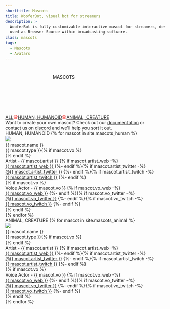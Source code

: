 ```yaml
---
shorttitle: Mascots
title: WooferBot, visual bot for streamers
description: >
  WooferBot is fully customizable interactive mascot for streamers, designed to be 
  used as Browser Source within broadcasting software.
class: mascots
tags:
  - Mascots
  - Avatars
---
```

<div class="heading">
    <span><svg><text x="50%" y="40px">MASCOTS</text></svg></span><br>
    <span><a href="javascript:mascotFilter('all')">ALL</a><img src="assets/images/paw-sr.png"><a href="javascript:mascotFilter('humanoid')">HUMAN, HUMANOID</a><img src="assets/images/paw-sr.png"><a href="javascript:mascotFilter('animal')">ANIMAL, CREATURE</a></span><br>
    <span>Want to create your own mascot? Check out our <a class="icon doc" href="{{ site.github.url }}/documentation#creating-a-mascot">documentation</a> or<br>contact us on <a class="icon discord" href="https://discord.gg/vpprtdE" target="_blank">discord</a> and we'll help you sort it out.</span>
</div>
<div>
<div id="f_humanoid"><span class="caption">HUMAN, HUMANOID</span>
{% for mascot in site.mascots_human %}
<div class="list_m" id="m_{{ mascot.anchor }}" onmouseover="mascotHover('{{ mascot.anchor }}')" onmouseout="mascotUnhover('{{ mascot.anchor }}')">
    <div><img src="{{ site.github.url }}/assets/images/mascots/{{ mascot.anchor }}.png"></div>
    <div>
        <div>{{ mascot.name }}</div>
        <div><span>{{ mascot.type }}</span>{% if mascot.vo %}<span id="BTN"><div class="arrow_l" onmousedown="mascotART('{{ mascot.anchor }}')"></div><div class="arrow_r" onmousedown="mascotVA('{{ mascot.anchor }}')"></div></span>{% endif %}</div>
<div id="ART"><span>Artist</span> - {{ mascot.artist }}
{% if mascot.artist_web -%}
<br><a class="icon website" href="{{ mascot.artist_web }}" target="_blank">{{ mascot.artist_web }}</a>
{%- endif %}{% if mascot.artist_twitter -%}
<br><a class="icon tweet" href="https://twitter.com/{{ mascot.artist_twitter }}" target="_blank">@{{ mascot.artist_twitter }}</a>
{%- endif %}{% if mascot.artist_twitch -%}
<br><a class="icon twitch" href="https://www.twitch.tv/{{ mascot.artist_twitch }}" target="_blank">{{ mascot.artist_twitch }}</a>
{%- endif %}
</div>
{% if mascot.vo %}
<div id="VA"><span>Voice Actor</span> - {{ mascot.vo }}
{% if mascot.vo_web -%}
<br><a class="icon website" href="{{ mascot.vo_web }}" target="_blank">{{ mascot.vo_web }}</a>
{%- endif %}{% if mascot.vo_twitter -%}
<br><a class="icon tweet" href="https://twitter.com/{{ mascot.vo_twitter }}" target="_blank">@{{ mascot.vo_twitter }}</a>
{%- endif %}{% if mascot.vo_twitch -%}
<br><a class="icon twitch" href="https://www.twitch.tv/{{ mascot.vo_twitch }}" target="_blank">{{ mascot.vo_twitch }}</a>
{%- endif %}
</div>
{% endif %}
</div>
</div>
{% endfor %}
</div>
<div id="f_animal"><span class="caption">ANIMAL, CREATURE</span>
{% for mascot in site.mascots_animal %}
<div class="list_m" id="m_{{ mascot.anchor }}" onmouseover="mascotHover('{{ mascot.anchor }}')" onmouseout="mascotUnhover('{{ mascot.anchor }}')">
    <div><img src="{{ site.github.url }}/assets/images/mascots/{{ mascot.anchor }}.png"></div>
    <div>
        <div>{{ mascot.name }}</div>
        <div><span>{{ mascot.type }}</span>{% if mascot.vo %}<span id="BTN"><div class="arrow_l" onmousedown="mascotART('{{ mascot.anchor }}')"></div><div class="arrow_r" onmousedown="mascotVA('{{ mascot.anchor }}')"></div></span>{% endif %}</div>
<div id="ART"><span>Artist</span> - {{ mascot.artist }}
{% if mascot.artist_web -%}
<br><a class="icon website" href="{{ mascot.artist_web }}" target="_blank">{{ mascot.artist_web }}</a>
{%- endif %}{% if mascot.artist_twitter -%}
<br><a class="icon tweet" href="https://twitter.com/{{ mascot.artist_twitter }}" target="_blank">@{{ mascot.artist_twitter }}</a>
{%- endif %}{% if mascot.artist_twitch -%}
<br><a class="icon twitch" href="https://www.twitch.tv/{{ mascot.artist_twitch }}" target="_blank">{{ mascot.artist_twitch }}</a>
{%- endif %}
</div>
{% if mascot.vo %}
<div id="VA"><span>Voice Actor</span> - {{ mascot.vo }}
{% if mascot.vo_web -%}
<br><a class="icon website" href="{{ mascot.vo_web }}" target="_blank">{{ mascot.vo_web }}</a>
{%- endif %}{% if mascot.vo_twitter -%}
<br><a class="icon tweet" href="https://twitter.com/{{ mascot.vo_twitter }}" target="_blank">@{{ mascot.vo_twitter }}</a>
{%- endif %}{% if mascot.vo_twitch -%}
<br><a class="icon twitch" href="https://www.twitch.tv/{{ mascot.vo_twitch }}" target="_blank">{{ mascot.vo_twitch }}</a>
{%- endif %}
</div>
{% endif %}
</div>
</div>
{% endfor %}
</div>
</div>